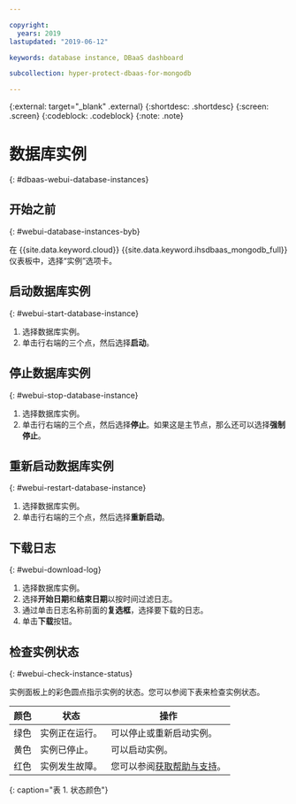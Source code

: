 ```yaml
---

copyright:
  years: 2019
lastupdated: "2019-06-12"

keywords: database instance, DBaaS dashboard

subcollection: hyper-protect-dbaas-for-mongodb

---
```


{:external: target="_blank" .external}
{:shortdesc: .shortdesc}
{:screen: .screen}
{:codeblock: .codeblock}
{:note: .note}


# 数据库实例
{: #dbaas-webui-database-instances}

## 开始之前
{: #webui-database-instances-byb}

在 {{site.data.keyword.cloud}} {{site.data.keyword.ihsdbaas_mongodb_full}} 仪表板中，选择“实例”选项卡。

## 启动数据库实例
{: #webui-start-database-instance}

1. 选择数据库实例。
2. 单击行右端的三个点，然后选择**启动**。

## 停止数据库实例
{: #webui-stop-database-instance}

1. 选择数据库实例。
2. 单击行右端的三个点，然后选择**停止**。如果这是主节点，那么还可以选择**强制停止**。

## 重新启动数据库实例
{: #webui-restart-database-instance}

1. 选择数据库实例。
2. 单击行右端的三个点，然后选择**重新启动**。

## 下载日志
{: #webui-download-log}

1. 选择数据库实例。
2. 选择**开始日期**和**结束日期**以按时间过滤日志。
3. 通过单击日志名称前面的**复选框**，选择要下载的日志。
4. 单击**下载**按钮。

## 检查实例状态
{: #webui-check-instance-status}

实例面板上的彩色圆点指示实例的状态。您可以参阅下表来检查实例状态。

|颜色|状态|操作|
|-----|------|------|
|绿色|实例正在运行。|可以停止或重新启动实例。|
|黄色|实例已停止。|可以启动实例。|
|红色|实例发生故障。|您可以参阅[获取帮助与支持](/docs/services/hyper-protect-dbaas-for-mongodb?topic=hyper-protect-dbaas-for-mongodb-getting-help-and-support)。|
{: caption="表 1. 状态颜色"}
